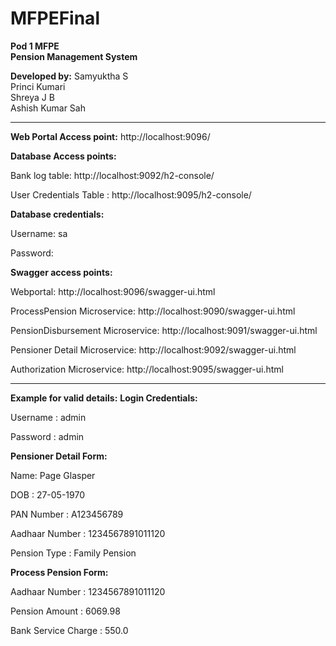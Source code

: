 # MFPEFinal

**Pod 1 MFPE  
Pension Management System** 

**Developed by:**
Samyuktha S  
Princi Kumari  
Shreya J B  
Ashish Kumar Sah  

--------------------------------------------------------------------------------------------------
**Web Portal Access point:** http://localhost:9096/  

**Database Access points:**  

Bank log table: http://localhost:9092/h2-console/  

User Credentials Table : http://localhost:9095/h2-console/  

**Database credentials:** 

Username: sa  

Password:  

**Swagger access points:** 

Webportal: http://localhost:9096/swagger-ui.html  

ProcessPension Microservice: http://localhost:9090/swagger-ui.html  

PensionDisbursement Microservice: http://localhost:9091/swagger-ui.html  

Pensioner Detail Microservice: http://localhost:9092/swagger-ui.html  

Authorization Microservice: http://localhost:9095/swagger-ui.html  

--------------------------------------------------------------------------------------------------

**Example for valid details:**
**Login Credentials:**

Username : admin  

Password : admin  

**Pensioner Detail Form:**

Name: Page Glasper  

DOB : 27-05-1970  

PAN Number : A123456789  

Aadhaar Number : 1234567891011120  

Pension Type : Family Pension  

**Process Pension Form:**

Aadhaar Number : 1234567891011120  

Pension Amount : 6069.98  

Bank Service Charge : 550.0  
